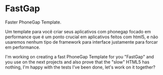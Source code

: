 FastGap
=======

Faster PhoneGap Template.


Um template para você criar seus aplicativos com phonegap focado em performance que é um ponto crucial em aplicativos feitos com html5, e não usaremos nenhum tipo de framework para interface justamente para forcar em performance.


I'm working on creating a fast PhoneGap Template for you "FastGap" and you use on the next projects and also prove that the "slow" HTML5 has nothing, I'm happy with the tests I've been done, let's work on it together?

